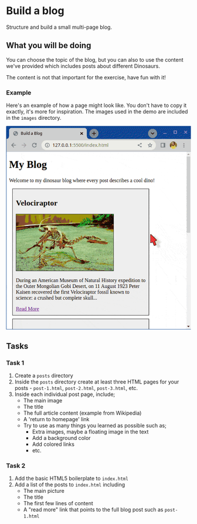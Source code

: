 # Build a blog

Structure and build a small multi-page blog.

## What you will be doing

You can choose the topic of the blog, but you can also to use the content we've provided which includes posts about different Dinosaurs.

The content is not that important for the exercise, have fun with it!

### Example

Here's an example of how a page might look like. You don't have to copy it exactly, it's more for inspiration. The images used in the demo are included in the `images` directory.

![Example animation of how the page might look like](demo.gif)

## Tasks

### Task 1

1. Create a `posts` directory
2. Inside the `posts` directory create at least three HTML pages for your posts - `post-1.html`, `post-2.html`, `post-3.html`, etc.
3. Inside each individual post page, include;
   - The main image
   - The title
   - The full article content (example from Wikipedia)
   - A 'return to homepage' link
   - Try to use as many things you learned as possible such as;
     - Extra images, maybe a floating image in the text
     - Add a background color
     - Add colored links
     - etc.

### Task 2

1. Add the basic HTML5 boilerplate to `index.html`
2. Add a list of the posts to `index.html` including
   - The main picture
   - The title
   - The first few lines of content
   - A "read more" link that points to the full blog post such as `post-1.html`